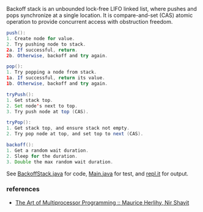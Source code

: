 Backoff stack is an unbounded lock-free LIFO linked
list, where pushes and pops synchronize at a single
location. It is compare-and-set (CAS) atomic operation
to provide concurrent access with obstruction freedom.

```java
push():
1. Create node for value.
2. Try pushing node to stack.
2a. If successful, return.
2b. Otherwise, backoff and try again.
```

```java
pop():
1. Try popping a node from stack.
1a. If successful, return its value.
1b. Otherwise, backoff and try again.
```

```java
tryPush():
1. Get stack top.
2. Set node's next to top.
3. Try push node at top (CAS).
```

```java
tryPop():
1. Get stack top, and ensure stack not empty.
2. Try pop node at top, and set top to next (CAS).
```

```java
backoff():
1. Get a random wait duration.
2. Sleep for the duration.
3. Double the max random wait duration.
```

See [BackoffStack.java] for code, [Main.java] for test, and [repl.it] for output.

[BackoffStack.java]: https://repl.it/@wolfram77/backoff-stack#BackoffStack.java
[Main.java]: https://repl.it/@wolfram77/backoff-stack#Main.java
[repl.it]: https://backoff-stack.wolfram77.repl.run


### references

- [The Art of Multiprocessor Programming :: Maurice Herlihy, Nir Shavit](https://dl.acm.org/doi/book/10.5555/2385452)
